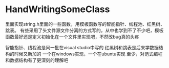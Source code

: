 # HandWritingSomeClass
里面实现string.h里面的一些函数，用模板函数写的智能指针、线程池、红黑树、跳表。
有些采用了头文件源文件分离的方式写的，从中也学到不了不少吧，模板函数最好还是定义初始化在一个文件里实现吧，不然改bug真的头疼

智能指针、线程池是同一批在visual studio中写的
红黑树和跳表是后来学数据结构的时候又新加的
一个在windows实现，一个在ubuntu实现
至少，对范式编程和数据结构有了更深刻的理解吧
